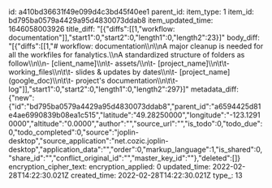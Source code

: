id: a410bd36631f49e099d4c3bd45f40ee1
parent_id: 
item_type: 1
item_id: bd795ba0579a4429a95d4830073ddab8
item_updated_time: 1646058003926
title_diff: "[{\"diffs\":[[1,\"workflow: documentation\"]],\"start1\":0,\"start2\":0,\"length1\":0,\"length2\":23}]"
body_diff: "[{\"diffs\":[[1,\"# workflow: documentation\\\n\\\nA major cleanup is needed for all the workfiles for fanalytics.\\\nA standardized structure of folders as follow\\\n\\\n- [client_name]\\\n\\t- assets/\\\n\\t- [project_name]\\\n\\t\\t- working_files\\\n\\t\\t- slides & updates by dates\\\n\\t- [project_name] (google_doc)\\\n\\t\\t- project's documentation\\\n\\t\\t- log\"]],\"start1\":0,\"start2\":0,\"length1\":0,\"length2\":297}]"
metadata_diff: {"new":{"id":"bd795ba0579a4429a95d4830073ddab8","parent_id":"a6594425d81e4ae6990839b08ea1c515","latitude":"49.28250000","longitude":"-123.12910000","altitude":"0.0000","author":"","source_url":"","is_todo":0,"todo_due":0,"todo_completed":0,"source":"joplin-desktop","source_application":"net.cozic.joplin-desktop","application_data":"","order":0,"markup_language":1,"is_shared":0,"share_id":"","conflict_original_id":"","master_key_id":""},"deleted":[]}
encryption_cipher_text: 
encryption_applied: 0
updated_time: 2022-02-28T14:22:30.021Z
created_time: 2022-02-28T14:22:30.021Z
type_: 13